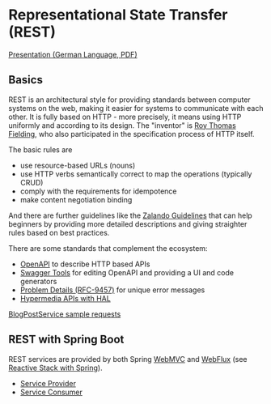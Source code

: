 # Representational State Transfer (REST)

[Presentation (German Language, PDF)](rest/REST.pdf)

## Basics

REST is an architectural style for providing standards between computer systems on the web,
making it easier for systems to communicate with each other. It is fully based on HTTP -
more precisely, it means using HTTP uniformly and according to its design. The "inventor" is 
[Roy Thomas Fielding](https://ics.uci.edu/~fielding/pubs/dissertation/rest_arch_style.htm),
who also participated in the specification process of HTTP itself.

The basic rules are

- use resource-based URLs (nouns)
- use HTTP verbs semantically correct to map the operations (typically CRUD)
- comply with the requirements for idempotence
- make content negotiation binding

And there are further guidelines like the [Zalando Guidelines](https://opensource.zalando.com/restful-api-guidelines/)
that can help beginners by providing more detailed descriptions and giving straighter rules based on best practices.

There are some standards that complement the ecosystem:
- [OpenAPI](https://www.openapis.org/) to describe HTTP based APIs
- [Swagger Tools](https://swagger.io/) for editing OpenAPI and providing a UI and code generators
- [Problem Details (RFC-9457)](https://datatracker.ietf.org/doc/rfc9457/) for unique error messages
- [Hypermedia APIs with HAL](https://www.innoq.com/en/articles/2020/12/rest-apis-with-hal/)

[BlogPostService sample requests](../sample-requests/rest)

## REST with Spring Boot

REST services are provided by both Spring [WebMVC](https://docs.spring.io/spring-framework/reference/web/webmvc.html) and 
[WebFlux](https://docs.spring.io/spring-framework/reference/web/webflux.html) (see [Reactive Stack with Spring](https://spring.io/reactive)). 

- [Service Provider](../service-provider/docs/REST.md)
- [Service Consumer](../service-consumer-spring/docs/REST.md)
